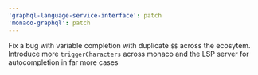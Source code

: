 ```yaml
---
'graphql-language-service-interface': patch
'monaco-graphql': patch
---
```


Fix a bug with variable completion with duplicate `$$` across the ecosytem. Introduce more `triggerCharacters` across monaco and the LSP server for autocompletion in far more cases
